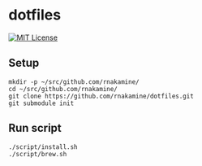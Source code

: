 # dotfiles

[![MIT License](http://img.shields.io/badge/license-MIT-blue.svg?style=flat)](LICENSE)

## Setup
```
mkdir -p ~/src/github.com/rnakamine/
cd ~/src/github.com/rnakamine/
git clone https://github.com/rnakamine/dotfiles.git
git submodule init
```

## Run script
```
./script/install.sh
./script/brew.sh
```
